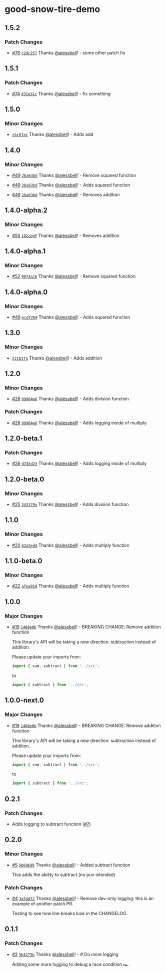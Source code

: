 # good-snow-tire-demo

## 1.5.2

### Patch Changes

- [#76](https://github.com/alessbell/good-snow-tire-demo/pull/76) [`c2dc257`](https://github.com/alessbell/good-snow-tire-demo/commit/c2dc257c1eeafbed6e8ec2abe2810ea1384ef9bd) Thanks [@alessbell](https://github.com/alessbell)! - some other patch fix

## 1.5.1

### Patch Changes

- [#74](https://github.com/alessbell/good-snow-tire-demo/pull/74) [`d31e31c`](https://github.com/alessbell/good-snow-tire-demo/commit/d31e31ce019afdf1a14653910c3d7df4ba1b0ffa) Thanks [@alessbell](https://github.com/alessbell)! - fix something

## 1.5.0

### Minor Changes

- [`cbc87ac`](https://github.com/alessbell/good-snow-tire-demo/commit/cbc87ac101c0fc3f2d189dff6e86f7c30110164b) Thanks [@alessbell](https://github.com/alessbell)! - Adds add

## 1.4.0

### Minor Changes

- [#49](https://github.com/alessbell/good-snow-tire-demo/pull/49) [`2ba63bd`](https://github.com/alessbell/good-snow-tire-demo/commit/2ba63bd3b695f6e68b81ffe7f0672c978e42da71) Thanks [@alessbell](https://github.com/alessbell)! - Remove squared function

* [#49](https://github.com/alessbell/good-snow-tire-demo/pull/49) [`2ba63bd`](https://github.com/alessbell/good-snow-tire-demo/commit/2ba63bd3b695f6e68b81ffe7f0672c978e42da71) Thanks [@alessbell](https://github.com/alessbell)! - Adds squared function

- [#49](https://github.com/alessbell/good-snow-tire-demo/pull/49) [`2ba63bd`](https://github.com/alessbell/good-snow-tire-demo/commit/2ba63bd3b695f6e68b81ffe7f0672c978e42da71) Thanks [@alessbell](https://github.com/alessbell)! - Removes addition

## 1.4.0-alpha.2

### Minor Changes

- [#55](https://github.com/alessbell/good-snow-tire-demo/pull/55) [`102cbdf`](https://github.com/alessbell/good-snow-tire-demo/commit/102cbdf970ad3a5f0de48b2c795bdc5d4e780aea) Thanks [@alessbell](https://github.com/alessbell)! - Removes addition

## 1.4.0-alpha.1

### Minor Changes

- [#52](https://github.com/alessbell/good-snow-tire-demo/pull/52) [`9074ac6`](https://github.com/alessbell/good-snow-tire-demo/commit/9074ac6d1a9ae0ed7f7cab6c18276cea019ed379) Thanks [@alessbell](https://github.com/alessbell)! - Remove squared function

## 1.4.0-alpha.0

### Minor Changes

- [#49](https://github.com/alessbell/good-snow-tire-demo/pull/49) [`ecd7269`](https://github.com/alessbell/good-snow-tire-demo/commit/ecd72694a5708b56b3988cb4147d253730136d68) Thanks [@alessbell](https://github.com/alessbell)! - Adds squared function

## 1.3.0

### Minor Changes

- [`221b57a`](https://github.com/alessbell/good-snow-tire-demo/commit/221b57ac46d3d8c8c4a3f559995dcfb4ec7ca540) Thanks [@alessbell](https://github.com/alessbell)! - Adds addition

## 1.2.0

### Minor Changes

- [#26](https://github.com/alessbell/good-snow-tire-demo/pull/26) [`99904e6`](https://github.com/alessbell/good-snow-tire-demo/commit/99904e64d2fb1b67ea69d374737567e3877d5fcc) Thanks [@alessbell](https://github.com/alessbell)! - Adds division function

### Patch Changes

- [#26](https://github.com/alessbell/good-snow-tire-demo/pull/26) [`99904e6`](https://github.com/alessbell/good-snow-tire-demo/commit/99904e64d2fb1b67ea69d374737567e3877d5fcc) Thanks [@alessbell](https://github.com/alessbell)! - Adds logging inside of multiply

## 1.2.0-beta.1

### Patch Changes

- [#28](https://github.com/alessbell/good-snow-tire-demo/pull/28) [`d745d23`](https://github.com/alessbell/good-snow-tire-demo/commit/d745d23857306dff59ebafeda08364ff3fb4d77b) Thanks [@alessbell](https://github.com/alessbell)! - Adds logging inside of multiply

## 1.2.0-beta.0

### Minor Changes

- [#25](https://github.com/alessbell/good-snow-tire-demo/pull/25) [`343179a`](https://github.com/alessbell/good-snow-tire-demo/commit/343179a5db443825981b91b5446d93c3cd4d315d) Thanks [@alessbell](https://github.com/alessbell)! - Adds division function

## 1.1.0

### Minor Changes

- [#20](https://github.com/alessbell/good-snow-tire-demo/pull/20) [`62a5edd`](https://github.com/alessbell/good-snow-tire-demo/commit/62a5edd7e74e0df6780f3f1b15841bf16e04c1ff) Thanks [@alessbell](https://github.com/alessbell)! - Adds multiply function

## 1.1.0-beta.0

### Minor Changes

- [#22](https://github.com/alessbell/good-snow-tire-demo/pull/22) [`afea918`](https://github.com/alessbell/good-snow-tire-demo/commit/afea918990d711d42da245c0d82d71972e4d8bc0) Thanks [@alessbell](https://github.com/alessbell)! - Adds multiply function

## 1.0.0

### Major Changes

- [#19](https://github.com/alessbell/good-snow-tire-demo/pull/19) [`1408e0b`](https://github.com/alessbell/good-snow-tire-demo/commit/1408e0b0ab2d6610df7e7649201b0ec3ddbced6e) Thanks [@alessbell](https://github.com/alessbell)! - BREAKING CHANGE: Remove addition function

  This library's API will be taking a new direction: subtraction instead of addition.

  Please update your imports from:

  ```ts
  import { sum, subtract } from '../src';
  ```

  to

  ```ts
  import { subtract } from '../src';
  ```

## 1.0.0-next.0

### Major Changes

- [#19](https://github.com/alessbell/good-snow-tire-demo/pull/19) [`1408e0b`](https://github.com/alessbell/good-snow-tire-demo/commit/1408e0b0ab2d6610df7e7649201b0ec3ddbced6e) Thanks [@alessbell](https://github.com/alessbell)! - BREAKING CHANGE: Remove addition function

  This library's API will be taking a new direction: subtraction instead of addition.

  Please update your imports from:

  ```ts
  import { sum, subtract } from '../src';
  ```

  to

  ```ts
  import { subtract } from '../src';
  ```

## 0.2.1

### Patch Changes

- Adds logging to subtract function ([#7](https://github.com/alessbell/good-snow-tire-demo/pull/7))

## 0.2.0

### Minor Changes

- [#5](https://github.com/alessbell/good-snow-tire-demo/pull/5) [`58606d9`](https://github.com/alessbell/good-snow-tire-demo/commit/58606d9c1333280edd7a81b50de4db578976ee2c) Thanks [@alessbell](https://github.com/alessbell)! - Added subtract function

  This adds the ability to subtract (no pun intended)

### Patch Changes

- [#4](https://github.com/alessbell/good-snow-tire-demo/pull/4) [`3a54d72`](https://github.com/alessbell/good-snow-tire-demo/commit/3a54d72eb38ba4a85917f0f82ec0c9cf35c51bba) Thanks [@alessbell](https://github.com/alessbell)! - Remove dev-only logging: this is an example of another patch PR.

  Testing to see how line breaks look in the CHANGELOG.

## 0.1.1

### Patch Changes

- [#2](https://github.com/alessbell/good-snow-tire-demo/pull/2) [`5b4275b`](https://github.com/alessbell/good-snow-tire-demo/commit/5b4275bc9d6347c45c7a528f08dfd946948f8901) Thanks [@alessbell](https://github.com/alessbell)! - # Do more logging

  Adding some more logging to debug a race condition 🏎
